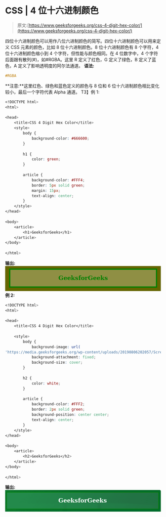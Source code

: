 # CSS | 4 位十六进制颜色

> 原文:[https://www.geeksforgeeks.org/css-4-digit-hex-color/](https://www.geeksforgeeks.org/css-4-digit-hex-color/)

四位十六进制颜色可以用作八位六进制颜色的简写。四位十六进制颜色可以用来定义 CSS 元素的颜色，比如 8 位十六进制颜色。8 位十六进制颜色有 8 个字符，4 位十六进制颜色缩小到 4 个字符，但性能与颜色相同。在 4 位数字中，4 个字符后面跟有散列(#)，如#RGBA。这里 R 定义了红色，G 定义了绿色，B 定义了蓝色，A 定义了影响透明度的阿尔法通道。
**语法:**

```css
#RGBA
```

**注意:**这里红色、绿色和蓝色定义的颜色与 8 位和 6 位十六进制颜色相比变化较小，最后一个字符代表 Alpha 通道。
T3】例 1:

```css
<!DOCTYPE html>
<html>

<head>
    <title>CSS 4 Digit Hex Color</title>
    <style>
        body {
            background-color: #666600;
        }

        h1 {
            color: green;
        }

        article {
            background-color: #FFF4;
            border: 5px solid green;
            margin: 15px;
            text-align: center;
        }
    </style>
</head>

<body>
    <article>
        <h1>GeeksforGeeks</h1>
    </article>
</body>

</html>
```

**输出:**
![](img/ccd23d851749926d4dfa3aea8441238b.png)
**例 2:**

```css
<!DOCTYPE html>
<html>

<head>
    <title>CSS 4 Digit Hex Color</title>

    <style>
        body {
            background-image: url(
'https://media.geeksforgeeks.org/wp-content/uploads/20190806202057/Screenshot-from-2019-08-02-10-51-372.png');
            background-attachment: fixed;
            background-size: cover;
        }

        h2 {
            color: white;
        }

        article {
            background-color: #FFF2;
            border: 2px solid green;
            background-position: center center;
            text-align: center;
        }
    </style>
</head>

<body>
    <article>
        <h2>GeeksforGeeks</h2>
    </article>
</body>

</html>
```

**输出:**
![](img/c2231506370d32d3d350f8ac58dca390.png)